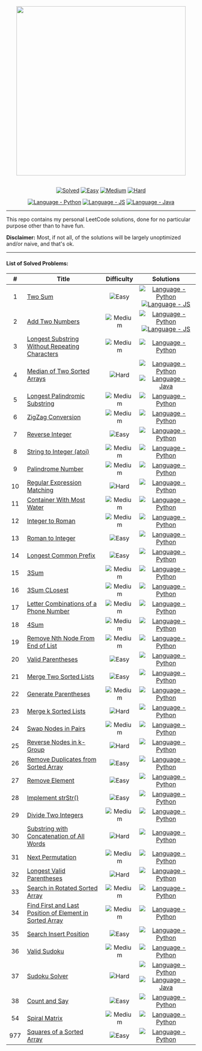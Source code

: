 <div align="center">
<a href="https://leetcode.com/">
    <img src="https://assets.leetcode.com/static_assets/public/webpack_bundles/images/logo-dark.e99485d9b.svg" href="leetcode.com" width="450" height="auto"/>
</a>
</div>

<br>

<div align="center">

[![Solved](https://img.shields.io/badge/Solved-40/1661-337ab7.svg?style=flat)](https://leetcode.com/problemset/all/) [![Easy](https://img.shields.io/badge/Easy-13-5cb85c.svg?style=flat)](https://leetcode.com/problemset/all/?difficulty=Easy) [![Medium](https://img.shields.io/badge/Medium-20-f0ad4e.svg?style=flat)](https://leetcode.com/problemset/all/?difficulty=Medium) [![Hard](https://img.shields.io/badge/Hard-7-d9534f.svg?style=flat)](https://leetcode.com/problemset/all/?difficulty=Hard)

[![Language - Python](https://img.shields.io/badge/Python-4b8bbe.svg?style=for-the-badge)](python/) [![Language - JS](https://img.shields.io/badge/JavaScript-f0db4f.svg?style=for-the-badge)](js/) [![Language - Java](https://img.shields.io/badge/Java-ed8b00.svg?style=for-the-badge)](java/) 

</div>

---

This repo contains my personal LeetCode solutions, done for no particular purpose other than to have fun.

**Disclaimer:** Most, if not all, of the solutions will be largely unoptimized and/or naive, and that's ok.

---

#### List of Solved Problems:

|  #  | Title | Difficulty | Solutions |
| :-: | ----- | :--------: | :-------: |
| 1 | [Two Sum](https://leetcode.com/problems/two-sum/) | ![Easy](https://img.shields.io/badge/Easy-5cb85c.svg?style=flat) | [![Language - Python](https://img.shields.io/badge/Python-4b8bbe.svg?style=flat-square)](python/1-two-sum.py) [![Language - JS](https://img.shields.io/badge/JS-f0db4f.svg?style=flat-square)](js/1-two-sum.js) |
| 2 | [Add Two Numbers](https://leetcode.com/problems/add-two-numbers) | ![Medium](https://img.shields.io/badge/Medium-f0ad4e.svg?style=flat) | [![Language - Python](https://img.shields.io/badge/Python-4b8bbe.svg?style=flat-square)](python/2-add-two-numbers.py) [![Language - JS](https://img.shields.io/badge/JS-f0db4f.svg?style=flat-square)](js/2-add-two-numbers.js) |
| 3 | [Longest Substring Without Repeating Characters](https://leetcode.com/problems/longest-substring-without-repeating-characters) | ![Medium](https://img.shields.io/badge/Medium-f0ad4e.svg?style=flat) | [![Language - Python](https://img.shields.io/badge/Python-4b8bbe.svg?style=flat-square)](python/3-longest-substring-without-repeating-characters.py) |
| 4 | [Median of Two Sorted Arrays](https://leetcode.com/problems/median-of-two-sorted-arrays) | ![Hard](https://img.shields.io/badge/Hard-d9534f.svg?style=flat) | [![Language - Python](https://img.shields.io/badge/Python-4b8bbe.svg?style=flat-square)](python/4-median-of-two-sorted-arrays.py) [![Language - Java](https://img.shields.io/badge/Java-ed8b00.svg?style=flat-square)](java/4-median-of-two-sorted-arrays.java) |
| 5 | [Longest Palindromic Substring](https://leetcode.com/problems/longest-palindromic-substring) | ![Medium](https://img.shields.io/badge/Medium-f0ad4e.svg?style=flat) | [![Language - Python](https://img.shields.io/badge/Python-4b8bbe.svg?style=flat-square)](python/5-longest-palindromic-substring.py) |
| 6 | [ZigZag Conversion](https://leetcode.com/problems/zigzag-conversion) | ![Medium](https://img.shields.io/badge/Medium-f0ad4e.svg?style=flat) | [![Language - Python](https://img.shields.io/badge/Python-4b8bbe.svg?style=flat-square)](python/6-zig-zag-conversion.py) |
| 7 | [Reverse Integer](https://leetcode.com/problems/reverse-integer) | ![Easy](https://img.shields.io/badge/Easy-5cb85c.svg?style=flat) | [![Language - Python](https://img.shields.io/badge/Python-4b8bbe.svg?style=flat-square)](python/7-reverse-integer.py) |
| 8 | [String to Integer (atoi)](https://leetcode.com/problems/string-to-integer-atoi) | ![Medium](https://img.shields.io/badge/Medium-f0ad4e.svg?style=flat) | [![Language - Python](https://img.shields.io/badge/Python-4b8bbe.svg?style=flat-square)](python/8-string-to-integer-atoi.py) |
| 9 | [Palindrome Number](https://leetcode.com/problems/palindrome-number) | ![Medium](https://img.shields.io/badge/Medium-f0ad4e.svg?style=flat) | [![Language - Python](https://img.shields.io/badge/Python-4b8bbe.svg?style=flat-square)](python/9-palindrome-number.py) |
| 10 | [Regular Expression Matching](https://leetcode.com/problems/regular-expression-matching) | ![Hard](https://img.shields.io/badge/Hard-d9534f.svg?style=flat) | [![Language - Python](https://img.shields.io/badge/Python-4b8bbe.svg?style=flat-square)](python/10-regular-expression-matching.py) |
| 11 | [Container With Most Water](https://leetcode.com/problems/container-with-most-water) | ![Medium](https://img.shields.io/badge/Medium-f0ad4e.svg?style=flat) | [![Language - Python](https://img.shields.io/badge/Python-4b8bbe.svg?style=flat-square)](python/11-container-with-most-water.py) |
| 12 | [Integer to Roman](https://leetcode.com/problems/integer-to-roman) | ![Medium](https://img.shields.io/badge/Medium-f0ad4e.svg?style=flat) | [![Language - Python](https://img.shields.io/badge/Python-4b8bbe.svg?style=flat-square)](python/12-integer-to-roman.py) |
| 13 | [Roman to Integer](https://leetcode.com/problems/roman-to-integer) | ![Easy](https://img.shields.io/badge/Easy-5cb85c.svg?style=flat) | [![Language - Python](https://img.shields.io/badge/Python-4b8bbe.svg?style=flat-square)](python/13-roman-to-integer.py) |
| 14 | [Longest Common Prefix](https://leetcode.com/problems/longest-common-prefix) | ![Easy](https://img.shields.io/badge/Easy-5cb85c.svg?style=flat) | [![Language - Python](https://img.shields.io/badge/Python-4b8bbe.svg?style=flat-square)](python/14-longest-common-prefix.py) |
| 15 | [3Sum](https://leetcode.com/problems/3sum) | ![Medium](https://img.shields.io/badge/Medium-f0ad4e.svg?style=flat) | [![Language - Python](https://img.shields.io/badge/Python-4b8bbe.svg?style=flat-square)](python/15-3sum.py) |
| 16 | [3Sum CLosest](https://leetcode.com/problems/3sum-closest) | ![Medium](https://img.shields.io/badge/Medium-f0ad4e.svg?style=flat) | [![Language - Python](https://img.shields.io/badge/Python-4b8bbe.svg?style=flat-square)](python/16-3sum-closest.py) |
| 17 | [Letter Combinations of a Phone Number](https://leetcode.com/problems/letter-combinations-of-a-phone-number) | ![Medium](https://img.shields.io/badge/Medium-f0ad4e.svg?style=flat) | [![Language - Python](https://img.shields.io/badge/Python-4b8bbe.svg?style=flat-square)](python/17-letter-combinations-of-a-phone-number.py) |
| 18 | [4Sum](https://leetcode.com/problems/4sum) | ![Medium](https://img.shields.io/badge/Medium-f0ad4e.svg?style=flat) | [![Language - Python](https://img.shields.io/badge/Python-4b8bbe.svg?style=flat-square)](python/18-4sum.py) |
| 19 | [Remove Nth Node From End of List](https://leetcode.com/problems/remove-nth-node-from-end-of-list) | ![Medium](https://img.shields.io/badge/Medium-f0ad4e.svg?style=flat) | [![Language - Python](https://img.shields.io/badge/Python-4b8bbe.svg?style=flat-square)](python/19-remove-nth-node-from-end-of-list.py) |
| 20 | [Valid Parentheses](https://leetcode.com/problems/valid-parentheses) | ![Easy](https://img.shields.io/badge/Easy-5cb85c.svg?style=flat) | [![Language - Python](https://img.shields.io/badge/Python-4b8bbe.svg?style=flat-square)](python/20-valid-parentheses.py) |
| 21 | [Merge Two Sorted Lists](https://leetcode.com/problems/merge-two-sorted-lists) | ![Easy](https://img.shields.io/badge/Easy-5cb85c.svg?style=flat) | [![Language - Python](https://img.shields.io/badge/Python-4b8bbe.svg?style=flat-square)](python/21-merge-two-sorted-lists.py) |
| 22 | [Generate Parentheses](https://leetcode.com/problems/generate-parentheses) | ![Medium](https://img.shields.io/badge/Medium-f0ad4e.svg?style=flat) | [![Language - Python](https://img.shields.io/badge/Python-4b8bbe.svg?style=flat-square)](python/22-generate-parentheses.py) |
| 23 | [Merge k Sorted Lists](https://leetcode.com/problems/merge-k-sorted-lists) | ![Hard](https://img.shields.io/badge/Hard-d9534f.svg?style=flat) | [![Language - Python](https://img.shields.io/badge/Python-4b8bbe.svg?style=flat-square)](python/23-merge-k-sorted-lists.py) |
| 24 | [Swap Nodes in Pairs](https://leetcode.com/problems/swap-nodes-in-pairs) | ![Medium](https://img.shields.io/badge/Medium-f0ad4e.svg?style=flat) | [![Language - Python](https://img.shields.io/badge/Python-4b8bbe.svg?style=flat-square)](python/24-swap-nodes-in-pairs.py) |
| 25 | [Reverse Nodes in k-Group](https://leetcode.com/problems/reverse-nodes-in-k-group) | ![Hard](https://img.shields.io/badge/Hard-d9534f.svg?style=flat) | [![Language - Python](https://img.shields.io/badge/Python-4b8bbe.svg?style=flat-square)](python/25-reverse-nodes-in-k-group.py) |
| 26 | [Remove Duplicates from Sorted Array](https://leetcode.com/problems/remove-duplicates-from-sorted-array) | ![Easy](https://img.shields.io/badge/Easy-5cb85c.svg?style=flat) | [![Language - Python](https://img.shields.io/badge/Python-4b8bbe.svg?style=flat-square)](python/26-remove-duplicates-from-sorted-array.py) |
| 27 | [Remove Element](https://leetcode.com/problems/remove-element) | ![Easy](https://img.shields.io/badge/Easy-5cb85c.svg?style=flat) | [![Language - Python](https://img.shields.io/badge/Python-4b8bbe.svg?style=flat-square)](python/27-remove-element.py) |
| 28 | [Implement strStr()](https://leetcode.com/problems/implement-strstr) | ![Easy](https://img.shields.io/badge/Easy-5cb85c.svg?style=flat) | [![Language - Python](https://img.shields.io/badge/Python-4b8bbe.svg?style=flat-square)](python/28-implement-strstr.py) |
| 29 | [Divide Two Integers](https://leetcode.com/problems/divide-two-integers) | ![Medium](https://img.shields.io/badge/Medium-f0ad4e.svg?style=flat) | [![Language - Python](https://img.shields.io/badge/Python-4b8bbe.svg?style=flat-square)](python/29-divide-two-integers.py) |
| 30 | [Substring with Concatenation of All Words](https://leetcode.com/problems/substring-with-concatenation-of-all-words) | ![Hard](https://img.shields.io/badge/Hard-d9534f.svg?style=flat) | [![Language - Python](https://img.shields.io/badge/Python-4b8bbe.svg?style=flat-square)](python/30-substring-with-concatenation-of-all-words.py) |
| 31 | [Next Permutation](https://leetcode.com/problems/next-permutation) | ![Medium](https://img.shields.io/badge/Medium-f0ad4e.svg?style=flat) | [![Language - Python](https://img.shields.io/badge/Python-4b8bbe.svg?style=flat-square)](python/31-next-permutation.py) |
| 32 | [Longest Valid Parentheses](https://leetcode.com/problems/longest-valid-parentheses) | ![Hard](https://img.shields.io/badge/Hard-d9534f.svg?style=flat) | [![Language - Python](https://img.shields.io/badge/Python-4b8bbe.svg?style=flat-square)](python/32-longest-valid-parentheses.py) |
| 33 | [Search in Rotated Sorted Array](https://leetcode.com/problems/search-in-rotated-sorted-array) | ![Medium](https://img.shields.io/badge/Medium-f0ad4e.svg?style=flat) | [![Language - Python](https://img.shields.io/badge/Python-4b8bbe.svg?style=flat-square)](python/33-search-in-rotated-array.py) |
| 34 | [Find First and Last Position of Element in Sorted Array](https://leetcode.com/problems/find-first-and-last-position-of-element-in-sorted-array) | ![Medium](https://img.shields.io/badge/Medium-f0ad4e.svg?style=flat) | [![Language - Python](https://img.shields.io/badge/Python-4b8bbe.svg?style=flat-square)](python/34-find-first-and-last-position-of-element-in-sorted-array.py) |
| 35 | [Search Insert Position](https://leetcode.com/problems/search-insert-position) | ![Easy](https://img.shields.io/badge/Easy-5cb85c.svg?style=flat) | [![Language - Python](https://img.shields.io/badge/Python-4b8bbe.svg?style=flat-square)](python/35-search-insert-position.py) |
| 36 | [Valid Sudoku](https://leetcode.com/problems/valid-sudoku) | ![Medium](https://img.shields.io/badge/Medium-f0ad4e.svg?style=flat) | [![Language - Python](https://img.shields.io/badge/Python-4b8bbe.svg?style=flat-square)](python/36-valid-sudoku.py) |
| 37 | [Sudoku Solver](https://leetcode.com/problems/sudoku-solver) | ![Hard](https://img.shields.io/badge/Hard-d9534f.svg?style=flat) | [![Language - Python](https://img.shields.io/badge/Python-4b8bbe.svg?style=flat-square)](python/37-sudoku-solver.py) [![Language - Java](https://img.shields.io/badge/Java-ed8b00.svg?style=flat-square)](java/37-sudoku-solver.java) |
| 38 | [Count and Say](https://leetcode.com/problems/count-and-say) | ![Easy](https://img.shields.io/badge/Easy-5cb85c.svg?style=flat) | [![Language - Python](https://img.shields.io/badge/Python-4b8bbe.svg?style=flat-square)](python/38-count-and-say.py) |
| 54 | [Spiral Matrix](https://leetcode.com/problems/spiral-matrix) | ![Medium](https://img.shields.io/badge/Medium-f0ad4e.svg?style=flat) | [![Language - Python](https://img.shields.io/badge/Python-4b8bbe.svg?style=flat-square)](python/54-spiral-matrix.py) |
| 977 | [Squares of a Sorted Array](https://leetcode.com/problems/squares-of-a-sorted-array/) | ![Easy](https://img.shields.io/badge/Easy-5cb85c.svg?style=flat) | [![Language - Python](https://img.shields.io/badge/Python-4b8bbe.svg?style=flat-square)](python/977-squares-of-a-sorted-array.py) |
